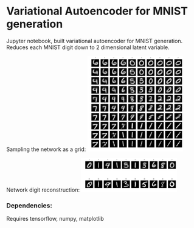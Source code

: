 # Variational Autoencoder for MNIST generation

Jupyter notebook, built variational autoencoder for MNIST generation. Reduces each MNIST digit down to 2 dimensional latent variable.

Sampling the network as a grid:
<img src="/img/2.png" alt="2d grid" width="50%">

Network digit reconstruction:
<img src="/img/1.png" alt="Img recon" width="50%">

### Dependencies:
Requires tensorflow, numpy, matplotlib

